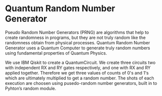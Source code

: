 
# Quantum Random Number Generator

Pseudo Random Number Generators (PRNG) are algorithms that help to create randomness in programs, but they are not truly random like the randomness obtain from physical processes. Quantum Random Number Generator uses a Quantum Computer to generate truly random numbers using fundamental properties of Quantum Physics.

We use IBM Qiskit to create a QuantumCircuit. We create three circuits two with independent RX and RY gates respectively, and one with RX and RY applied together. Therefore we get three values of counts of 0's and 1's which are ultimately multiplied to get a random number. The shots of each execution are choosen using pusedo-random number generators, built in to Pyhton’s random module.
